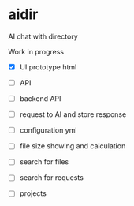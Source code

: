 # aidir

AI chat with directory

Work in progress

- [x] UI prototype html
- [ ] API
- [ ] backend API

- [ ] request to AI and store response
- [ ] configuration yml
- [ ] file size showing and calculation
- [ ] search for files
- [ ] search for requests
- [ ] projects

